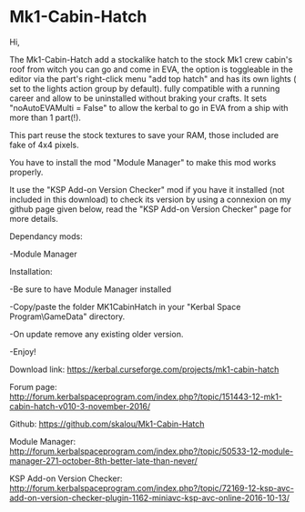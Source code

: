 # Mk1-Cabin-Hatch

Hi,

The Mk1-Cabin-Hatch add a stockalike hatch to the stock Mk1 crew cabin's roof from witch you can go and come in EVA,
the option is toggleable in the editor via the part's right-click menu "add top hatch" and has its own lights ( set to the lights action group by default).
fully compatible with a running career and allow to be uninstalled without braking your crafts.
It sets "noAutoEVAMulti = False" to allow the kerbal to go in EVA from a ship with more than 1 part(!).

This part reuse the stock textures to save your RAM, those included are fake of 4x4 pixels.

You have to install the mod "Module Manager" to make this mod works properly.

It use the "KSP Add-on Version Checker" mod if you have it installed (not included in this download) to check its version by using a connexion on my github page given below, read the "KSP Add-on Version Checker" page for more details.

Dependancy mods:

-Module Manager

Installation:

-Be sure to have Module Manager installed

-Copy/paste the folder MK1CabinHatch in your  "Kerbal Space Program\GameData" directory.

-On update remove any existing older version.

-Enjoy!


Download link: https://kerbal.curseforge.com/projects/mk1-cabin-hatch

Forum page: http://forum.kerbalspaceprogram.com/index.php?/topic/151443-12-mk1-cabin-hatch-v010-3-november-2016/

Github: https://github.com/skalou/Mk1-Cabin-Hatch

Module Manager: http://forum.kerbalspaceprogram.com/index.php?/topic/50533-12-module-manager-271-october-8th-better-late-than-never/

KSP Add-on Version Checker: http://forum.kerbalspaceprogram.com/index.php?/topic/72169-12-ksp-avc-add-on-version-checker-plugin-1162-miniavc-ksp-avc-online-2016-10-13/
 


